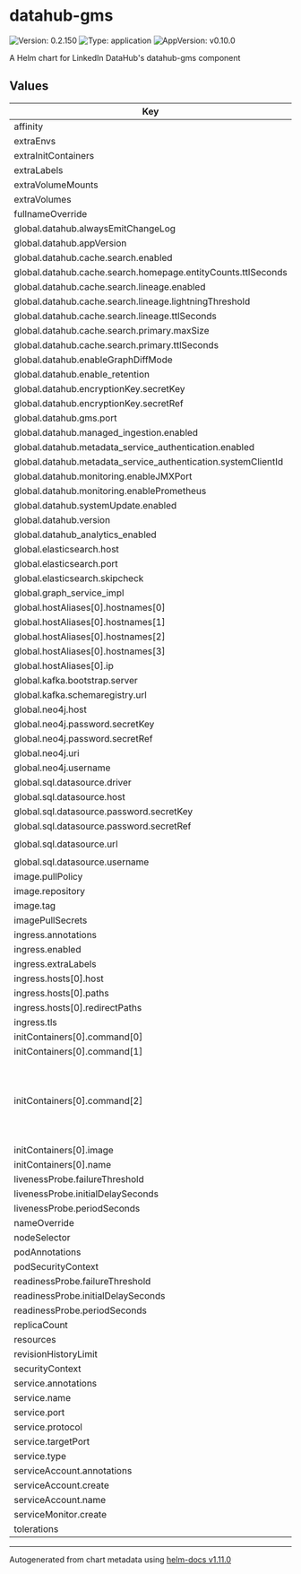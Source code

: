 # datahub-gms

![Version: 0.2.150](https://img.shields.io/badge/Version-0.2.150-informational?style=flat-square) ![Type: application](https://img.shields.io/badge/Type-application-informational?style=flat-square) ![AppVersion: v0.10.0](https://img.shields.io/badge/AppVersion-v0.10.0-informational?style=flat-square)

A Helm chart for LinkedIn DataHub's datahub-gms component

## Values

| Key | Type | Default | Description |
|-----|------|---------|-------------|
| affinity | object | `{}` |  |
| extraEnvs | list | `[]` |  |
| extraInitContainers | list | `[]` |  |
| extraLabels | object | `{}` |  |
| extraVolumeMounts | list | `[]` |  |
| extraVolumes | list | `[]` |  |
| fullnameOverride | string | `""` |  |
| global.datahub.alwaysEmitChangeLog | bool | `true` |  |
| global.datahub.appVersion | string | `"1.0"` |  |
| global.datahub.cache.search.enabled | bool | `false` |  |
| global.datahub.cache.search.homepage.entityCounts.ttlSeconds | int | `600` |  |
| global.datahub.cache.search.lineage.enabled | bool | `false` |  |
| global.datahub.cache.search.lineage.lightningThreshold | int | `300` |  |
| global.datahub.cache.search.lineage.ttlSeconds | int | `86400` |  |
| global.datahub.cache.search.primary.maxSize | int | `10000` |  |
| global.datahub.cache.search.primary.ttlSeconds | int | `600` |  |
| global.datahub.enableGraphDiffMode | bool | `true` |  |
| global.datahub.enable_retention | bool | `false` |  |
| global.datahub.encryptionKey.secretKey | string | `"encryption-key-secret"` |  |
| global.datahub.encryptionKey.secretRef | string | `"encryption-key-secret"` |  |
| global.datahub.gms.port | string | `"8080"` |  |
| global.datahub.managed_ingestion.enabled | bool | `true` |  |
| global.datahub.metadata_service_authentication.enabled | bool | `false` |  |
| global.datahub.metadata_service_authentication.systemClientId | string | `"__datahub_system"` |  |
| global.datahub.monitoring.enableJMXPort | bool | `false` |  |
| global.datahub.monitoring.enablePrometheus | bool | `false` |  |
| global.datahub.systemUpdate.enabled | bool | `true` |  |
| global.datahub.version | string | `"head"` |  |
| global.datahub_analytics_enabled | bool | `true` |  |
| global.elasticsearch.host | string | `"elasticsearch"` |  |
| global.elasticsearch.port | string | `"9200"` |  |
| global.elasticsearch.skipcheck | string | `"false"` |  |
| global.graph_service_impl | string | `"neo4j"` |  |
| global.hostAliases[0].hostnames[0] | string | `"broker"` |  |
| global.hostAliases[0].hostnames[1] | string | `"mysql"` |  |
| global.hostAliases[0].hostnames[2] | string | `"elasticsearch"` |  |
| global.hostAliases[0].hostnames[3] | string | `"neo4j"` |  |
| global.hostAliases[0].ip | string | `"192.168.0.104"` |  |
| global.kafka.bootstrap.server | string | `"broker:9092"` |  |
| global.kafka.schemaregistry.url | string | `"http://schema-registry:8081"` |  |
| global.neo4j.host | string | `"neo4j:7474"` |  |
| global.neo4j.password.secretKey | string | `"neo4j-password"` |  |
| global.neo4j.password.secretRef | string | `"neo4j-secrets"` |  |
| global.neo4j.uri | string | `"bolt://neo4j"` |  |
| global.neo4j.username | string | `"neo4j"` |  |
| global.sql.datasource.driver | string | `"com.mysql.cj.jdbc.Driver"` |  |
| global.sql.datasource.host | string | `"mysql:3306"` |  |
| global.sql.datasource.password.secretKey | string | `"mysql-password"` |  |
| global.sql.datasource.password.secretRef | string | `"mysql-secrets"` |  |
| global.sql.datasource.url | string | `"jdbc:mysql://mysql:3306/datahub?verifyServerCertificate=false&useSSL=true"` |  |
| global.sql.datasource.username | string | `"datahub"` |  |
| image.pullPolicy | string | `"IfNotPresent"` |  |
| image.repository | string | `"linkedin/datahub-gms"` |  |
| image.tag | string | `nil` |  |
| imagePullSecrets | list | `[]` |  |
| ingress.annotations | object | `{}` |  |
| ingress.enabled | bool | `false` |  |
| ingress.extraLabels | object | `{}` |  |
| ingress.hosts[0].host | string | `"chart-example.local"` |  |
| ingress.hosts[0].paths | list | `[]` |  |
| ingress.hosts[0].redirectPaths | list | `[]` |  |
| ingress.tls | list | `[]` |  |
| initContainers[0].command[0] | string | `"sh"` |  |
| initContainers[0].command[1] | string | `"-c"` |  |
| initContainers[0].command[2] | string | `"{{- if or .Release.IsInstall .Release.IsUpgrade .Release.IsRollback }}\necho \"Waiting for {{ .Release.Name }}-datahub-system-update-job\"\nkubectl wait --for=condition=complete job/{{ .Release.Name }}-datahub-system-update-job --timeout=300s\nkubectl delete job {{ .Release.Name }}-datahub-system-update-job\n{{- end }}\n"` |  |
| initContainers[0].image | string | `"bitnami/kubectl:latest"` |  |
| initContainers[0].name | string | `"wait-for-system-update"` |  |
| livenessProbe.failureThreshold | int | `8` |  |
| livenessProbe.initialDelaySeconds | int | `60` |  |
| livenessProbe.periodSeconds | int | `30` |  |
| nameOverride | string | `""` |  |
| nodeSelector | object | `{}` |  |
| podAnnotations | object | `{}` |  |
| podSecurityContext | object | `{}` |  |
| readinessProbe.failureThreshold | int | `8` |  |
| readinessProbe.initialDelaySeconds | int | `60` |  |
| readinessProbe.periodSeconds | int | `30` |  |
| replicaCount | int | `1` |  |
| resources | object | `{}` |  |
| revisionHistoryLimit | int | `10` |  |
| securityContext | object | `{}` |  |
| service.annotations | object | `{}` |  |
| service.name | string | `"http"` |  |
| service.port | string | `"8080"` |  |
| service.protocol | string | `"TCP"` |  |
| service.targetPort | string | `"http"` |  |
| service.type | string | `"LoadBalancer"` |  |
| serviceAccount.annotations | object | `{}` |  |
| serviceAccount.create | bool | `true` |  |
| serviceAccount.name | string | `"datahub-gms"` |  |
| serviceMonitor.create | bool | `false` |  |
| tolerations | list | `[]` |  |

----------------------------------------------
Autogenerated from chart metadata using [helm-docs v1.11.0](https://github.com/norwoodj/helm-docs/releases/v1.11.0)
